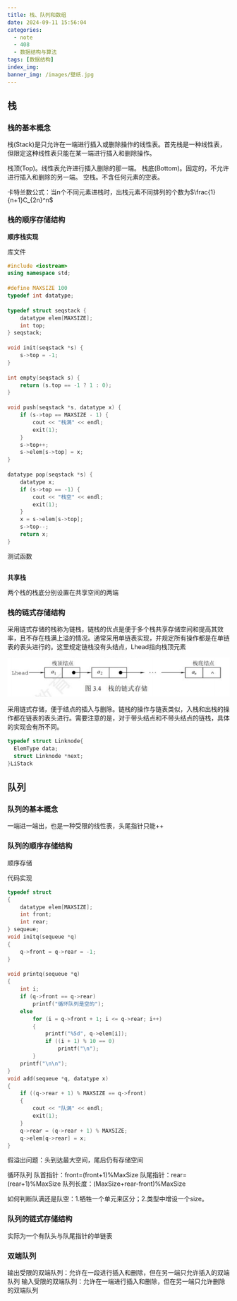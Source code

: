 ```yaml
---
title: 栈、队列和数组
date: 2024-09-11 15:56:04
categories:
  - note
  - 408
  - 数据结构与算法
tags: [数据结构]
index_img:
banner_img: /images/壁纸.jpg
---
```


## 栈

### 栈的基本概念

栈(Stack)是只允许在一端进行插入或删除操作的线性表。首先栈是一种线性表，但限定这种线性表只能在某一端进行插入和删除操作。

栈顶(Top)。线性表允许进行插入删除的那一端。
栈底(Bottom)。固定的，不允许进行插入和删除的另一端。
空栈。不含任何元素的空表。

卡特兰数公式：当n个不同元素进栈时，出栈元素不同排列的个数为$\frac{1}{n+1}C_{2n}^n$

### 栈的顺序存储结构

**顺序栈实现**

库文件

```cpp
#include <iostream>
using namespace std;

#define MAXSIZE 100
typedef int datatype;

typedef struct seqstack {
    datatype elem[MAXSIZE];
    int top;
} seqstack;

void init(seqstack *s) {
    s->top = -1;
}

int empty(seqstack s) {
    return (s.top == -1 ? 1 : 0);
}

void push(seqstack *s, datatype x) {
    if (s->top == MAXSIZE - 1) {
        cout << "栈满" << endl;
        exit(1);
    }
    s->top++;
    s->elem[s->top] = x;
}

datatype pop(seqstack *s) {
    datatype x;
    if (s->top == -1) {
        cout << "栈空" << endl;
        exit(1);
    }
    x = s->elem[s->top];
    s->top--;
    return x;
}
```

测试函数

```cpp
```

**共享栈**

两个栈的栈底分别设置在共享空间的两端

### 栈的链式存储结构

采用链式存储的栈称为链栈，链栈的优点是便于多个栈共享存储空间和提高其效率，且不存在栈满上溢的情况。通常采用单链表实现，并规定所有操作都是在单链表的表头进行的。这里规定链栈没有头结点，Lhead指向栈顶元素

![栈的链式存储](../images/栈、队列和数组/栈的链式存储.png)

采用链式存储，便于结点的插入与删除。链栈的操作与链表类似，入栈和出栈的操作都在链表的表头进行。需要注意的是，对于带头结点和不带头结点的链栈，具体的实现会有所不同。

```cpp
typedef struct Linknode{
  ElemType data;
  struct Linknode *next;
}LiStack
```

## 队列

### 队列的基本概念

一端进一端出，也是一种受限的线性表，头尾指针只能++

### 队列的顺序存储结构

顺序存储

代码实现

```cpp
typedef struct
{
    datatype elem[MAXSIZE];
    int front;
    int rear;
} sequeue;
void initq(sequeue *q)
{
    q->front = q->rear = -1;
}

void printq(sequeue *q)
{
    int i;
    if (q->front == q->rear)
        printf("循环队列是空的");
    else
        for (i = q->front + 1; i <= q->rear; i++)
        {
            printf("%5d", q->elem[i]);
            if ((i + 1) % 10 == 0)
                printf("\n");
        }
    printf("\n\n");
}
void add(sequeue *q, datatype x)
{
    if ((q->rear + 1) % MAXSIZE == q->front)
    {
        cout << "队满" << endl;
        exit(1);
    }
    q->rear = (q->rear + 1) % MAXSIZE;
    q->elem[q->rear] = x;
}
```

假溢出问题：头到达最大空间，尾后仍有存储空间

循环队列
  队首指针：front=(front+1)%MaxSize
  队尾指针：rear=(rear+1)%MaxSize
  队列长度：(MaxSize+rear-front)%MaxSize

  如何判断队满还是队空：1.牺牲一个单元来区分；2.类型中增设一个size。

### 队列的链式存储结构

实际为一个有队头与队尾指针的单链表

### 双端队列

输出受限的双端队列：允许在一段进行插入和删除，但在另一端只允许插入的双端队列
输入受限的双端队列：允许在一端进行插入和删除，但在另一端只允许删除的双端队列
